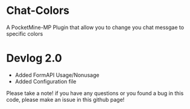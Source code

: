 # Chat-Colors
A PocketMine-MP Plugin that allow you to change you chat messgae to specific colors
# Devlog 2.0
- Added FormAPI Usage/Nonusage
- Added Configuration file

Please take a note! if you have any questions or you found a bug in this code, please make an issue in this github page!
